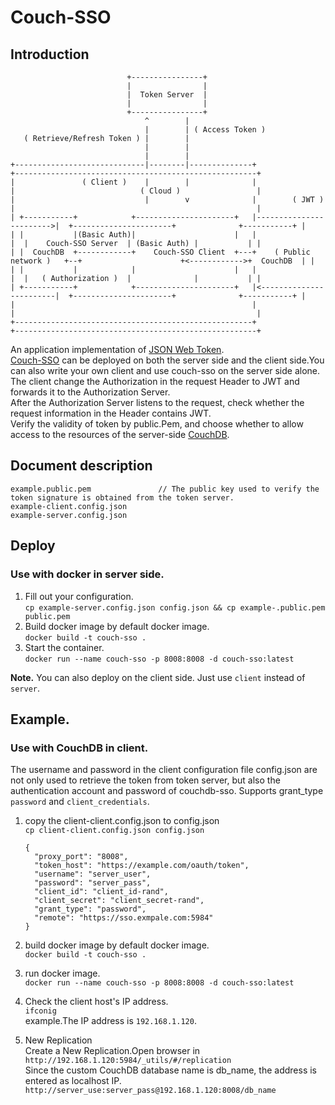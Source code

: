 # Couch-SSO

## Introduction 

```
                          +----------------+
                          |                |
                          |  Token Server  |
                          |                |
                          +----------------+ 
                              ^        |
                              |        | ( Access Token )
   ( Retrieve/Refresh Token ) |        | 
                              |        | 
                              |        | 
+-----------------------------|--------|--------------+                         +------------------------------------------------------+
|               ( Client )    |        |              |                         |                            ( Cloud )                 |
|                             |        v              |        ( JWT )          |                                                      |
| +-----------+            +----------------------+   |------------------------>|  +----------------------+              +-----------+ |
| |           |(Basic Auth)|                      |   |                         |  |    Couch-SSO Server  | (Basic Auth) |           | |
| |  CouchDB  +------------+    Couch-SSO Client  +---+    ( Public network )   +--+                      +<------------>+  CouchDB  | |
| |           |            |                      |   |                         |  |   ( Authorization )  |              |           | |
| +-----------+            +----------------------+   |<------------------------|  +----------------------+              +-----------+ |
|                                                     |                         |                                                      |
+-----------------------------------------------------+                         +------------------------------------------------------+

```
An application implementation of [JSON Web Token](https://tools.ietf.org/html/rfc7519).   
[Couch-SSO](http://github.com/dravenk/couch-sso) can be deployed on both the server side and the client side.You can also write your own client and use couch-sso on the server side alone.   
The client change the Authorization in the request Header to JWT and forwards it to the Authorization Server.  
After the Authorization Server listens to the request, check whether the request information in the Header contains JWT.   
Verify the validity of token by public.Pem, and choose whether to allow access to the resources of the server-side [CouchDB](http://couchdb.apache.org/).   

## Document description 
```
example.public.pem               // The public key used to verify the token signature is obtained from the token server.
example-client.config.json
example-server.config.json
```

## Deploy

### Use with docker in server side. 
1. Fill out your configuration.  
    `cp example-server.config.json config.json && cp example-.public.pem public.pem`
2. Build docker image by default docker image.    
    `docker build -t couch-sso .`    
3. Start the container.   
    `docker run --name couch-sso -p 8008:8008 -d couch-sso:latest`  

**Note.** 
You can also deploy on the client side. Just use `client` instead of `server`.

Example. 
--
### Use with CouchDB in client.  

The username and password in the client configuration file config.json are not only used to retrieve the token from token server, but also the authentication account and password of couchdb-sso.
Supports grant_type `password` and `client_credentials`. 

1. copy the client-client.config.json to config.json  
    `cp client-client.config.json config.json`  
    
    ```
    {
      "proxy_port": "8008",
      "token_host": "https://example.com/oauth/token",
      "username": "server_user",
      "password": "server_pass",
      "client_id": "client_id-rand",
      "client_secret": "client_secret-rand",
      "grant_type": "password",
      "remote": "https://sso.exmpale.com:5984"
    }
    ```
2. build docker image by default docker image.    
    `docker build -t couch-sso .`    
3. run docker image.   
    `docker run --name couch-sso -p 8008:8008 -d couch-sso:latest`  
4. Check the client host's IP address.  
    `ifconig`  
    example.The IP address is `192.168.1.120`.  
5. New Replication      
    Create a New Replication.Open browser in  `http://192.168.1.120:5984/_utils/#/replication`  
    Since the custom CouchDB database name is db_name, the address is entered as localhost IP.  
    `http://server_use:server_pass@192.168.1.120:8008/db_name`  
